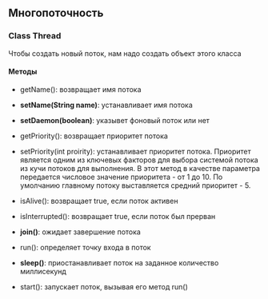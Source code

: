 ## Многопоточность
### Class Thread 
Чтобы создать новый поток, нам надо создать объект этого класса

#### Методы 
* getName(): возвращает имя потока

* __setName(String name)__: устанавливает имя потока
* __setDaemon(boolean)__: указывет фоновый поток или нет  

* getPriority(): возвращает приоритет потока

* setPriority(int proirity): устанавливает приоритет потока. Приоритет является одним из ключевых факторов для выбора системой потока из кучи потоков для выполнения. В этот метод в качестве параметра передается числовое значение приоритета - от 1 до 10. По умолчанию главному потоку выставляется средний приоритет - 5.

* isAlive(): возвращает true, если поток активен

* isInterrupted(): возвращает true, если поток был прерван

* __join()__: ожидает завершение потока

* run(): определяет точку входа в поток

* __sleep()__: приостанавливает поток на заданное количество миллисекунд

* start(): запускает поток, вызывая его метод run()
